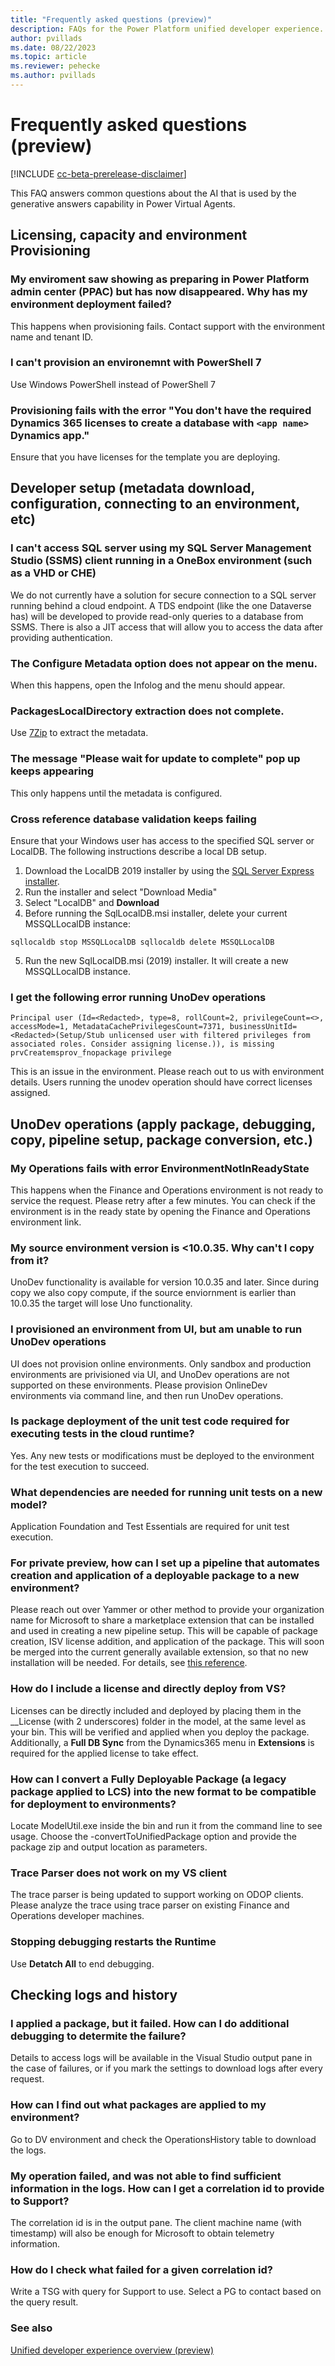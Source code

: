 ```yaml
---
title: "Frequently asked questions (preview)"
description: FAQs for the Power Platform unified developer experience.
author: pvillads
ms.date: 08/22/2023
ms.topic: article
ms.reviewer: pehecke
ms.author: pvillads
---
```


# Frequently asked questions (preview)

[!INCLUDE [cc-beta-prerelease-disclaimer](../../includes/cc-beta-prerelease-disclaimer.md)]

This FAQ answers common questions about the AI that is used by the generative answers capability in Power Virtual Agents.

## Licensing, capacity and environment Provisioning

### My enviroment saw showing as preparing in Power Platform admin center (PPAC) but has now disappeared. Why has my environment deployment failed?

This happens when provisioning fails. Contact support with the environment name and tenant ID.

### I can't provision an environemnt with PowerShell 7

Use Windows PowerShell instead of PowerShell 7

### Provisioning fails with the error "You don't have the required Dynamics 365 licenses to create a database with `<app name>` Dynamics app."

Ensure that you have licenses for the template you are deploying.

## Developer setup (metadata download, configuration, connecting to an environment, etc)

### I can't access SQL server using my SQL Server Management Studio (SSMS) client running in a OneBox environment (such as a VHD or CHE)

We do not currently have a solution for secure connection to a SQL server running behind a cloud endpoint. A TDS endpoint (like the one Dataverse has) will be developed to provide read-only queries to a database from SSMS. There is also a JIT access that will allow you to access the data after providing authentication.

### The Configure Metadata option does not appear on the menu.

When this happens, open the Infolog and the menu should appear.

### PackagesLocalDirectory extraction does not complete.

Use [7Zip](7-zip.org) to extract the metadata.

### The message "Please wait for update to complete" pop up keeps appearing

This only happens until the metadata is configured.

### Cross reference database validation keeps failing

Ensure that your Windows user has access to the specified SQL server or LocalDB. The following instructions describe a local DB setup.

1. Download the LocalDB 2019 installer by using the [SQL Server Express installer](https://go.microsoft.com/fwlink/?linkid=866658).
1. Run the installer and select "Download Media"
1. Select "LocalDB" and **Download**
1. Before running the SqlLocalDB.msi installer, delete your current MSSQLLocalDB instance:

`
sqllocaldb stop MSSQLLocalDB
sqllocaldb delete MSSQLLocalDB
`

5. Run the new SqlLocalDB.msi (2019) installer. It will create a new MSSQLLocalDB instance.

### I get the following error running UnoDev operations

`
Principal user (Id=<Redacted>, type=8, rollCount=2, privilegeCount=<>, accessMode=1, MetadataCachePrivilegesCount=7371, businessUnitId=<Redacted>(Setup/Stub unlicensed user with filtered privileges from associated roles. Consider assigning license.)), is missing prvCreatemsprov_fnopackage privilege
`

This is an issue in the environment. Please reach out to us with environment details. Users running the unodev operation should have correct licenses assigned.

## UnoDev operations (apply package, debugging, copy, pipeline setup, package conversion, etc.)

### My Operations fails with error EnvironmentNotInReadyState

This happens when the Finance and Operations environment is not ready to service the request. Please retry after a few minutes. You can check if the environment is in the ready state by opening the Finance and Operations environment link.

### My source environment version is <10.0.35. Why can't I copy from it?

UnoDev functionality is available for version 10.0.35 and later. Since during copy we also copy compute, if the source enviornment is earlier than 10.0.35 the target will lose Uno functionality.

### I provisioned an environment from UI, but am unable to run UnoDev operations

UI does not provision online environments. Only sandbox and production environments are privisioned via UI, and UnoDev operations are not supported on these environments. Please provision OnlineDev environments via command line, and then run UnoDev operations.

### Is package deployment of the unit test code required for executing tests in the cloud runtime?

Yes. Any new tests or modifications must be deployed to the environment for the test execution to succeed.

### What dependencies are needed for running unit tests on a new model?

Application Foundation and Test Essentials are required for unit test execution.

### For private preview, how can I set up a pipeline that automates creation and application of a deployable package to a new environment?

Please reach out over Yammer or other method to provide your organization name for Microsoft to share a marketplace extension that can be installed and used in creating a new pipeline setup. This will be capable of package creation, ISV license addition, and application of the package.
This will soon be merged into the current generally available extension, so that no new installation will be needed. For details, see [this reference](https://www.yammer.com/dynamicsaxfeedbackprograms/#/files/1740962955264).

### How do I include a license and directly deploy from VS?

Licenses can be directly included and deployed by placing them in the __License (with 2 underscores) folder in the model, at the same level as your bin. This will be verified and applied when you deploy the package.
Additionally, a **Full DB Sync** from the Dynamics365 menu in **Extensions** is required for the applied license to take effect.

### How can I convert a Fully Deployable Package  (a legacy package applied to LCS) into the new format to be compatible for deployment to environments?

Locate ModelUtil.exe inside the bin and run it from the command line to see usage. Choose the -convertToUnifiedPackage option and provide the package zip and output location as parameters.

### Trace Parser does not work on my VS client

The trace parser is being updated to support working on ODOP clients. Please analyze the trace using trace parser on existing Finance and Operations developer machines.

### Stopping debugging restarts the Runtime

Use **Detatch All** to end debugging.

## Checking logs and history

### I applied a package, but it failed. How can I do additional debugging to determite the failure?

Details to access logs will be available in the Visual Studio output pane in the case of failures, or if you mark the settings to download logs after every request.

### How can I find out what packages are applied to my environment?

Go to DV environment and check the OperationsHistory table to download the logs.

### My operation failed, and was not able to find sufficient information in the logs. How can I get a correlation id to provide to Support?

The correlation id is in the output pane. The client machine name (with timestamp) will also be enough for Microsoft to obtain telemetry information.

### How do I check what failed for a given correlation id?

Write a TSG with query for Support to use. Select a PG to contact based on the query result.

### See also

[Unified developer experience overview (preview)](overview.md)